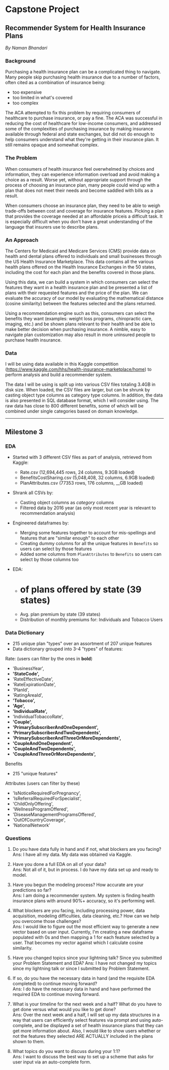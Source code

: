 # Capstone Project
## Recommender System for Health Insurance Plans
_By Naman Bhandari_


### Background

Purchasing a health insurance plan can be a complicated thing to navigate. Many people skip purchasing health insurance due to a number of factors, often cited as a combination of insurance being:
- too expensive
- too limited in what's covered
- too complex

The ACA attempted to fix this problem by requiring consumers of healthcare to purchase insurance, or pay a fine. The ACA was successful in reducing the cost of healthcare for low-income consumers, and addressed some of the complexities of purchasing insurance by making insurance available through federal and state exchanges, but did not do enough to help consumers understand what they're getting in their insurance plan. It still remains opaque and somewhat complex.

### The Problem

When consumers of health insurance feel overwhelmed by choices and information, they can experience information overload and avoid making a choice as a result. Worse yet, without appropriate support through the process of choosing an insurance plan, many people could wind up with a plan that does not meet their needs and become saddled with bills as a result.  

When consumers choose an insurance plan, they need to be able to weigh trade-offs between cost and coverage for insurance features. Picking a plan that provides the coverage needed at an affordable priceis a difficult task. It is especially difficult when you don’t have a great understanding of the language that insurers use to describe plans.  

### An Approach

The Centers for Medicaid and Medicare Services (CMS) provide data on health and dental plans offered to individuals and small businesses through the US Health Insurance Marketplace. This data contains all the various health plans offered on the Health Insurance Exchanges in the 50 states, including the  cost for each plan and the benefits covered in those plans.

Using this data, we can build a system in which consumers can select the features they want in a health insurance plan and be presented a list of plans with their requested features and the price of the plan. We can evaluate the accuracy of our model by evaluating the mathematical distance (cosine similarity) between the features selected and the plans returned.

Using a recommendation engine such as this, consumers can select the benefits they want (examples: weight loss programs, chiropractic care, imaging, etc.) and be shown plans relevant to their health and be able to make better decision when purchasing insurance. A nimble, easy to navigate plan customization may also result in more uninsured people to purchase health insurance.

### Data

I will be using data available in this Kaggle competition (https://www.kaggle.com/hhs/health-insurance-marketplace/home) to perform analysis and build a recommender system.

The data I will be using is split up into various CSV files totaling 3.4GB in disk size. When loaded, the CSV files are larger, but can be shrunk by casting object type columns as category type columns. In addition, the data is also presented in SQL database format, which I will consider using. The raw data has close to 800 different benefits, some of which will be combined under single categories based on domain knowledge.

---

## Milestone 3

### EDA

- Started with 3 different CSV files as part of analysis, retrieved from Kaggle:
    - Rate.csv (12,694,445 rows, 24 columns, 9.3GB loaded)
    - BenefitsCostSharing.csv (5,048,408, 32 columns, 6.9GB loaded)
    - PlanAttributes.csv (77353 rows, 176 columns, \__GB loaded)
    
- Shrank all CSVs by:
    - Casting object columns as _category_ columns
    - Filtered data by 2016 year (as only most recent year is relevant to recommendation analysis)

- Engineered dataframes by:
    - Merging some features together to account for mis-spellings and features that are "similar enough" to each other
    - Creating dummy columns for all the unique features in `Benefits` so users can select by those features
    - Added some columns from `PlanAttributes` to `Benefits` so users can select by those columns too 
    
- EDA:
    - # of plans offered by state (39 states)
    - Avg. plan premium by state (39 states)
    - Distribution of monthly premiums for: Individuals and Tobacco Users
    
### Data Dictionary

- 215 unique plan "types" over an assortment of 207 unique features
- Data dictionary grouped into 3-4 "types" of features:

Rate: (users can filter by the ones in **bold**)
- 'BusinessYear',
- **'StateCode',**
- 'RateEffectiveDate',
- 'RateExpirationDate',
- 'PlanId',
- 'RatingAreaId',
- **'Tobacco',**
- **'Age',**
- **'IndividualRate',**
- 'IndividualTobaccoRate',
- **'Couple',**
- **'PrimarySubscriberAndOneDependent',**
- **'PrimarySubscriberAndTwoDependents',**
- **'PrimarySubscriberAndThreeOrMoreDependents',**
- **'CoupleAndOneDependent',**
- **'CoupleAndTwoDependents',**
- **'CoupleAndThreeOrMoreDependents',**

Benefits
- 215 "unique features"

Attributes (users can filter by these)
- 'IsNoticeRequiredForPregnancy',
- 'IsReferralRequiredForSpecialist',
- 'ChildOnlyOffering',
- 'WellnessProgramOffered',
- 'DiseaseManagementProgramsOffered',
- 'OutOfCountryCoverage',
- 'NationalNetwork'

### Questions

1. Do you have data fully in hand and if not, what blockers are you facing?  
Ans: I have all my data. My data was obtained via Kaggle.

2. Have you done a full EDA on all of your data?  
Ans: Not all of it, but in process. I do have my data set up and ready to model.

3. Have you begun the modeling process? How accurate are your predictions so far?  
Ans: I am doing a recommender system. My system is finding health insurance plans with around 90%+ accuracy, so it's performing well.

4. What blockers are you facing, including processing power, data acquisition, modeling difficulties, data cleaning, etc.? How can we help you overcome those challenges?  
Ans: I would like to figure out the most efficient way to generate a new vector based on user input. Currently, I'm creating a new dataframe populated with 0s and then mapping a 1 for each feature selected by a user. That becomes my vector against which I calculate cosine similarity.

5. Have you changed topics since your lightning talk? Since you submitted your Problem Statement and EDA?  Ans: I have not changed my topics since my lightning talk or since I submitted by Problem Statement.

6. If so, do you have the necessary data in hand (and the requisite EDA completed) to continue moving forward?  
Ans: I do have the necessary data in hand and have performed the required EDA to continue moving forward.

7. What is your timeline for the next week and a half? What do you have to get done versus what would you like to get done?  
Ans: Over the next week and a half, I will set up my data structures in a way that users can efficiently select features via prompt and using auto-complete, and be displayed a set of health insurance plans that they can get more information about. Also, I would like to show users whether or not the features they selected ARE ACTUALLY included in the plans shown to them.

8. What topics do you want to discuss during your 1:1?  
Ans: I want to discuss the best way to set up a scheme that asks for user input via an auto-complete form.